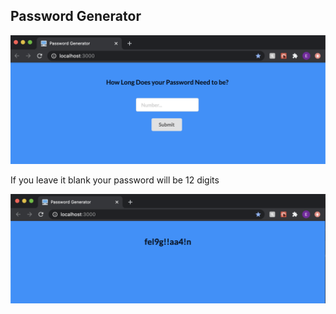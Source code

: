 <h2>Password Generator</h2>
<img src='./passwordGen.png' alt='opeiningPage' />
<p>If you leave it blank your password will be 12 digits</p>
<img src='./passwordGiven.png' alt='opeiningPage' />